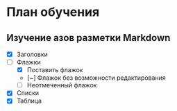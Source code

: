 # План обучения
## Изучение азов разметки Markdown
- [x] Заголовки 
- [ ] Флажки
  - [x] Поставить флажок
  - [~] Флажок без возможности редактирования
  - [ ] Неотмеченный флажок
- [x] Списки
- [x] Таблица
